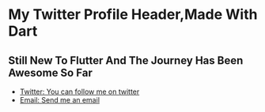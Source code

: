 # My Twitter Profile Header,Made With Dart



## Still New To Flutter And The Journey Has Been Awesome So Far

- [Twitter: You can follow me on twitter](https://twitter.com/kingthrive5)
- [Email: Send me an email](https://zaidanali028@gmail.com)
